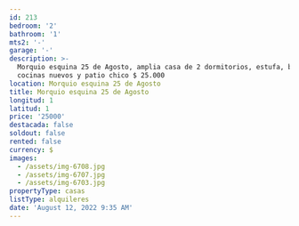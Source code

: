 ```yaml
---
id: 213
bedroom: '2'
bathroom: '1'
mts2: '-'
garage: '-'
description: >-
  Morquio esquina 25 de Agosto, amplia casa de 2 dormitorios, estufa, baño y
  cocinas nuevos y patio chico $ 25.000
location: Morquio esquina 25 de Agosto
title: Morquio esquina 25 de Agosto
longitud: 1
latitud: 1
price: '25000'
destacada: false
soldout: false
rented: false
currency: $
images:
  - /assets/img-6708.jpg
  - /assets/img-6707.jpg
  - /assets/img-6703.jpg
propertyType: casas
listType: alquileres
date: 'August 12, 2022 9:35 AM'
---
```


